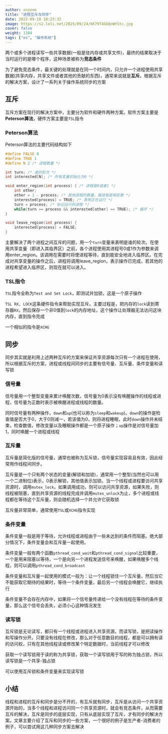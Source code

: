 ```yaml
---
author: xnzone 
title: "进程互斥与同步"
date: 2022-09-10 10:23:32
image: https://s2.loli.net/2025/09/24/6K79T4GbQoWYStc.jpg
cover: false
weight: 1104 
tags: ["os", "操作系统"]
---
```


两个或多个进程读写一些共享数据(一般是驻内存或共享文件)，最终的结果取决于当时运行的是哪个程序，这种场景被称为**竞态条件**

为了避免竞态条件，最关键的处理就是在同一个时间内，只允许一个进程使用共享数据(共享内存，共享文件或者其他的贡献的东西)，通常来说就是**互斥**。根据互斥的解决方案，设计了一系列关于操作系统同步的方案

## 互斥
互斥方案在现行的解决方案中，主要分为软件和硬件两种方案。软件方案主要是**Peterson算法**，硬件方案主要是`TSL`指令

### Peterson算法
Peterson算法的主要代码结构如下

```c
#define FALSE 0
#define TRUE 1
#define N 2 /* 进程数量 */

int turn; /* 谁的轮次 */
int interested[N]; /* 所有变量初始化为0 */

void enter_region(int process) { /* 进程是0或者1 */
    int other;
    other = 1 - process; /* 其他进程的数量，跟进程是相反数 */
    interested[process] = TRUE; /* 表明正在运行 */
    turn = process; /* 标记运行的进程 */
    while(turn == process && interested[other] == TRUE); /* 循环 */
}

void leave_region(int process) {
    interested[process] = FALSE;
}
```

主要解决了两个进程之间互斥的问题，用一个`turn`变量来表明是谁的轮次。在使用共享变量（即进入其临界区）之前，各个进程使用其进程号0或1作为参数来调用enter_region。该调用在需要时将使进程等待，直到能安全地进入临界区。在完成对共享变量的操作之后，进程将调用leave_region，表示操作已完成，若其他的进程希望进入临界区，则现在就可以进入。

### TSL指令
`TSL`指令全称为`Test and Set Lock`，即测试并加锁，这是一个原子操作

`TSL RX, LOCK`这条硬件指令来帮助实现互斥。主要过程是，把内存的`lock`读到寄存器`RX`，然后保存一个非0值到`lock`的内存地址，这个操作让处理器无法访问这块内存，直到指令完成

一个相似的指令是`XCHG`

## 同步
同步其实就是利用上述两种互斥的方案来保证共享资源每次只有一个进程在使用，所以根据互斥的方案，进程或线程间同步的主要有信号量、互斥量、条件变量和读写锁

### 信号量
信号量用一个整型变量来累计唤醒次数，信号量为0表示没有唤醒操作的线程或进程，信号量为正数时表示被唤醒进程或线程的数量。

同时信号量有两种操作，`down`和`up`(也可以称为`sleep`和`wakeup`)。`down`的操作是检查值是否大于0，大于0则减一，若该值为0，则将进程睡眠，此时`down`操作并未结束，检查数值，修改变量以及睡眠操作都是一个原子操作；`up`操作是对信号量加1，同时唤醒一个进程或线程

### 互斥量
互斥量是简化版的信号量，通常也被称为互斥锁，信号量实现容易且有效，因此经常用作线程间同步。

互斥量是一个只有两个状态的变量(解锁和加锁)，通常用一个整型(当然也可以用一个二进制位)表示，0表示解锁，其他值表示加锁。当一个线程或进程要访问共享资源时，调用`mutex_lock`，如果调用成功，则可以访问共享资源，如果失败，则线程被阻塞，直到共享资源的线程完成并调用`mutex_unlock`为止，多个进程或线程都在等待这个互斥量，则会随机选择一个并允许它获取锁

互斥量非常简单，通常使用`TSL`或`XCHG`指令实现

### 条件变量
条件变量一般是用于等待，允许线程或进程由于一些未达到的条件而阻塞。绝大部分情况下，条件变量会和互斥量一起使用。

条件变量一般有两个函数`pthread_cond_wait`和`pthread_cond_signal`比较重要，一个是用来阻塞以等待，一个是向另一个进程发送信号来唤醒，如果唤醒多个线程，则可以调用`pthread_cond_broadcast`

条件变量和互斥量一起使用的模式一般为：让一个线程锁住一个互斥量，然后当它不能获取它期待的结果时，等待一个条件变量，最后另一个线程会唤醒它，继续执行

条件变量不会存在内存中，如果将一个信号量传递给一个没有线程在等待的条件变量，那么这个信号会丢失，必须小心这种情况发生

### 读写锁
互斥锁是无论读写，都只有一个线程或进程进入共享资源。而读写锁，是把读操作和写操作分开。只要没有线程在修改，那么对于任意数目的线程，都是可以拥有读的访问权，只有在其他线程读或修改某个特定数据时，当前线程才可以修改

获取一个读写锁用于读的称为共享锁，获取一个读写锁用于写的称为独占锁，所以读写锁是一个共享-独占锁

可以使用互斥锁和条件变量来实现读写锁


## 小结
线程和进程的互斥和同步是分不开的，有互斥就有同步，互斥是从访问一个共享资源开始的，当多个线程和进程访问同一个共享资源时，就会有竞态条件，从而需要互斥的解决，互斥是同步的底层实现，只有从底层实现了互斥，才有同步的解决方案。文章主要介绍了互斥和同步的一些方案，一个很好的例子是生产者-消费者的例子，可以尝试用这几种同步方案去解决